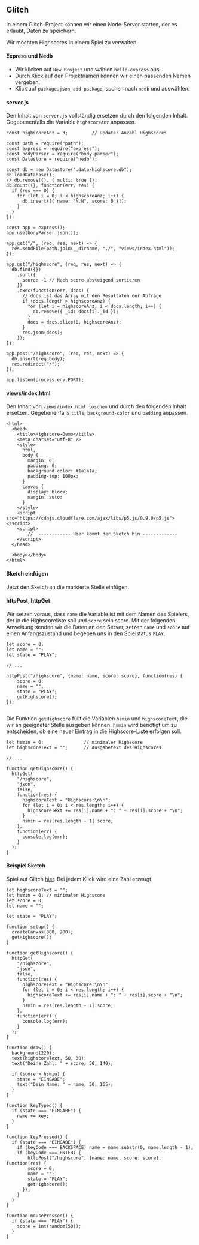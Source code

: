 ## Glitch

In einem Glitch-Project können wir einen Node-Server starten, der es erlaubt, Daten zu speichern.

Wir möchten Highscores in einem Spiel zu verwalten.

#### Express und Nedb

- Wir klicken auf `New Project` und wählen `hello-express` aus.  
- Durch Klick auf den Projektnamen können wir einen passenden Namen vergeben.
- Klick auf `package.json`, `add package`, suchen nach `nedb`  und auswählen.

#### server.js
 
Den Inhalt von `server.js` vollständig ersetzen durch den folgenden Inhalt. Gegebenenfalls die Variable
`highscoreAnz` anpassen. 

```
const highscoreAnz = 3;         // Update: Anzahl Highscores

const path = require("path");
const express = require("express");
const bodyParser = require("body-parser");
const Datastore = require("nedb");

const db = new Datastore(".data/highscore.db");
db.loadDatabase();  
// db.remove({}, { multi: true });  
db.count({}, function(err, res) {
  if (res === 0) {
    for (let i = 0; i < highscoreAnz; i++) {
      db.insert([{ name: "N.N", score: 0 }]);
    }
  }
});  

const app = express();
app.use(bodyParser.json());

app.get("/", (req, res, next) => {
  res.sendFile(path.join(__dirname, "./", "views/index.html"));
});

app.get("/highscore", (req, res, next) => {
  db.find({})
    .sort({
      score: -1 // Nach score absteigend sortieren
    })
    .exec(function(err, docs) {
      // docs ist das Array mit den Resultaten der Abfrage
      if (docs.length > highscoreAnz) {
        for (let i = highscoreAnz; i < docs.length; i++) {
          db.remove({ _id: docs[i]._id });
        }
        docs = docs.slice(0, highscoreAnz);
      }
      res.json(docs);
    });
});

app.post("/highscore", (req, res, next) => {
  db.insert(req.body);
  res.redirect("/");
});

app.listen(process.env.PORT);
```
#### views/index.html

Den Inhalt von `views/index.html löschen` und durch den folgenden Inhalt ersetzen. 
Gegebenenfalls `title`, `background-color` und `padding` anpassen.

```
<html>
  <head>
    <title>Highscore-Demo</title>
    <meta charset="utf-8" />
    <style>
      html,
      body {
        margin: 0;
        padding: 0;
        background-color: #1a1a1a;
        padding-top: 100px;
      }
      canvas {
        display: block;
        margin: auto;
      }
    </style>
    <script src="https://cdnjs.cloudflare.com/ajax/libs/p5.js/0.9.0/p5.js"></script>
    <script>
        //  ------------ Hier kommt der Sketch hin -------------
    </script>
  </head>

  <body></body>
</html>
```

#### Sketch einfügen
 
Jetzt den Sketch an die markierte Stelle einfügen.



#### httpPost, httpGet

Wir setzen voraus, dass `name` die Variable ist mit dem Namen des Spielers, der in die Highscoreliste
soll und `score` sein score. Mit der folgenden Anweisung senden wir die Daten an den Server,
setzen `name` und `score` auf einen Anfangszustand und begeben uns in den Spielstatus `PLAY`.


```
let score = 0;
let name = "";
let state = "PLAY"; 

// ...

httpPost("/highscore", {name: name, score: score}, function(res) {
    score = 0;
    name = "";
    state = "PLAY";
    getHighscore();
});
 
```

Die Funktion `getHighscore` füllt die Variablen `hsmin` und `highscoreText`, die wir an geeigneter
Stelle ausgeben können. `hsmin` wird benötigt um zu entscheiden, ob eine neuer Eintrag in die
Highscore-Liste erfolgen soll.

```
let hsmin = 0;               // minimaler Highscore
let highscoreText = "";      // Ausgabetext des Highscores
 
// ...

function getHighscore() {
  httpGet(
    "/highscore",
    "json",
    false,
    function(res) {
      highscoreText = "Highscore:\n\n";
      for (let i = 0; i < res.length; i++) {
        highscoreText += res[i].name + ": " + res[i].score + "\n";
      }
      hsmin = res[res.length - 1].score;
    },
    function(err) {
      console.log(err);
    }
  );
}
```

#### Beispiel Sketch

Spiel auf Glitch [hier](https://highscore.glitch.me/). Bei jedem Klick wird eine Zahl erzeugt.

```
let highscoreText = "";
let hsmin = 0; // minimaler Highscore
let score = 0;
let name = "";

let state = "PLAY";

function setup() {
  createCanvas(300, 200);
  getHighscore();
}

function getHighscore() {
  httpGet(
    "/highscore",
    "json",
    false,
    function(res) {
      highscoreText = "Highscore:\n\n";
      for (let i = 0; i < res.length; i++) {
        highscoreText += res[i].name + ": " + res[i].score + "\n";
      }
      hsmin = res[res.length - 1].score;
    },
    function(err) {
      console.log(err);
    }
  );
}

function draw() {
  background(220);
  text(highscoreText, 50, 30);
  text("Deine Zahl: " + score, 50, 140);

  if (score > hsmin) {
    state = "EINGABE";
    text("Dein Name: " + name, 50, 165);
  }
}

function keyTyped() {
  if (state === "EINGABE") {
    name += key;
  }
}

function keyPressed() {
  if (state === "EINGABE") {
    if (keyCode === BACKSPACE) name = name.substr(0, name.length - 1);
    if (keyCode === ENTER) {
        httpPost("/highscore", {name: name, score: score}, function(res) {
        score = 0;
        name = "";
        state = "PLAY";
        getHighscore();
      });
    }
  }
}

function mousePressed() {
  if (state === "PLAY") {
    score = int(random(50));
  }
}

```